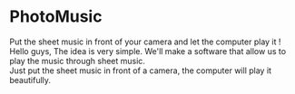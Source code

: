# PhotoMusic
Put the sheet music in front of your camera and let the computer play it !
Hello guys,
The idea is very simple.  We'll make a software that allow us to play the music through sheet music.  
Just put the sheet music in front of a camera, the computer will play it  beautifully.
